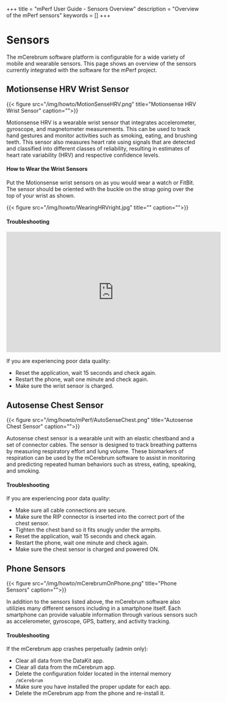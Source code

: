 +++
title = "mPerf User Guide - Sensors Overview"
description = "Overview of the mPerf sensors"
keywords = []
+++


# Sensors

The mCerebrum software platform is configurable for a wide variety of mobile and wearable sensors. This page shows an overview of the sensors currently integrated with the software for the mPerf project.

## Motionsense HRV Wrist Sensor

{{< figure src="/img/howto/MotionSenseHRV.png" title="Motionsense HRV Wrist Sensor" caption="">}}

Motionsense HRV is a wearable wrist sensor that integrates accelerometer, gyroscope, and magnetometer measurements. This can be used to track hand gestures and monitor activities such as smoking, eating, and brushing teeth. This sensor also measures heart rate using signals that are detected and classified into different classes of reliability, resulting in estimates of heart rate variability (HRV) and respective confidence levels.

#### How to Wear the Wrist Sensors

Put the Motionsense wrist sensors on as you would wear a watch or FitBit. The sensor should be oriented with the buckle on the strap going over the top of your wrist as shown.

{{< figure src="/img/howto/WearingHRVright.jpg" title="" caption="">}}

#### Troubleshooting
<center><iframe src="https://www.youtube.com/embed/2n7HwLWlgtQ" width="560" height="315" frameborder="0" allowfullscreen="allowfullscreen"></iframe></center>


If you are experiencing poor data quality:

- Reset the application, wait 15 seconds and check again.
- Restart the phone, wait one minute and check again.
- Make sure the wrist sensor is charged.

## Autosense Chest Sensor

{{< figure src="/img/howto/mPerf/AutoSenseChest.png" title="Autosense Chest Sensor" caption="">}}

Autosense chest sensor is a wearable unit with an elastic chestband and a set of connector cables. The sensor is designed to track breathing patterns by measuring respiratory effort and lung volume. These biomarkers of respiration can be used by the mCerebrum software to assist in monitoring and predicting repeated human behaviors such as stress, eating, speaking, and smoking.

#### Troubleshooting

If you are experiencing poor data quality:

- Make sure all cable connections are secure.
- Make sure the RIP connector is inserted into the correct port of the chest sensor.
- Tighten the chest band so it fits snugly under the armpits.
- Reset the application, wait 15 seconds and check again.
- Restart the phone, wait one minute and check again.
- Make sure the chest sensor is charged and powered ON.


## Phone Sensors

{{< figure src="/img/howto/mCerebrumOnPhone.png" title="Phone Sensors" caption="">}}

In addition to the sensors listed above, the mCerebrum software also utilizies many different sensors including in a smartphone itself. Each smartphone can provide valuable information through various sensors such as accelerometer, gyroscope, GPS, battery, and activity tracking.

#### Troubleshooting

If the mCerebrum app crashes perpetually (admin only):

- Clear all data from the DataKit app.
- Clear all data from the mCerebrum app.
- Delete the configuration folder located in the internal memory `/mCerebrum`
- Make sure you have installed the proper update for each app.
- Delete the mCerebrum app from the phone and re-install it.
